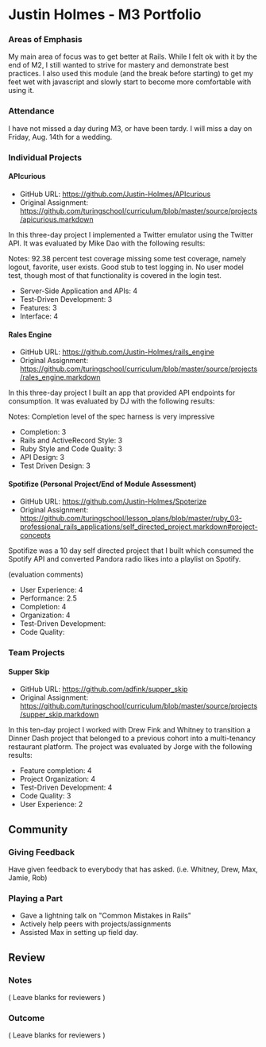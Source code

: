 # Justin Holmes - M3 Portfolio

### Areas of Emphasis

My main area of focus was to get better at Rails.  While I felt ok with it by
the end of M2, I still wanted to strive for mastery and demonstrate best
practices.  I also used this module (and the break before starting) to get
my feet wet with javascript and slowly start to become more comfortable with
using it.

### Attendance

I have not missed a day during M3, or have been tardy. I will miss a day on
Friday, Aug. 14th for a wedding.

### Individual Projects

#### APIcurious

* GitHub URL: https://github.com/Justin-Holmes/APIcurious
* Original Assignment: https://github.com/turingschool/curriculum/blob/master/source/projects/apicurious.markdown

In this three-day project I implemented a Twitter emulator using the Twitter API. It was evaluated by Mike Dao with the following results:

Notes: 92.38 percent test coverage missing some test coverage,
namely logout, favorite, user exists. Good stub to test logging in.
No user model test, though most of that functionality is covered in
the login test.

  * Server-Side Application and APIs:  4
  * Test-Driven Development: 3
  * Features: 3
  * Interface: 4

#### Rales Engine

* GitHub URL: https://github.com/Justin-Holmes/rails_engine
* Original Assignment: https://github.com/turingschool/curriculum/blob/master/source/projects/rales_engine.markdown

In this three-day project I built an app that provided API endpoints for consumption. It was evaluated by DJ with the following results:

Notes: Completion level of the spec harness is very impressive

  * Completion: 3
  * Rails and ActiveRecord Style:  3
  * Ruby Style and Code Quality: 3
  * API Design: 3
  * Test Driven Design: 3

#### Spotifize (Personal Project/End of Module Assessment)

* GitHub URL: https://github.com/Justin-Holmes/Spoterize
* Original Assignment: https://github.com/turingschool/lesson_plans/blob/master/ruby_03-professional_rails_applications/self_directed_project.markdown#project-concepts

Spotifize was a 10 day self directed project that I built which consumed the Spotify API and converted Pandora radio likes into a playlist on Spotify.

(evaluation comments)

  * User Experience: 4
  * Performance: 2.5
  * Completion: 4
  * Organization: 4
  * Test-Driven Development:
  * Code Quality:


### Team Projects

#### Supper Skip

* GitHub URL: https://github.com/adfink/supper_skip
* Original Assignment: https://github.com/turingschool/curriculum/blob/master/source/projects/supper_skip.markdown

In this ten-day project I worked with Drew Fink and Whitney to transition a Dinner Dash project that belonged to a previous cohort into a multi-tenancy restaurant platform. The project was evaluated by Jorge with the following results:

  * Feature completion:  4
  * Project Organization: 4
  * Test-Driven Development: 4
  * Code Quality: 3
  * User Experience: 2

## Community

### Giving Feedback

Have given feedback to everybody that has asked. (i.e. Whitney, Drew, Max, Jamie, Rob)

### Playing a Part

  * Gave a lightning talk on "Common Mistakes in Rails"
  * Actively help peers with projects/assignments
  * Assisted Max in setting up field day.

## Review

### Notes

( Leave blanks for reviewers )

### Outcome

( Leave blanks for reviewers )
